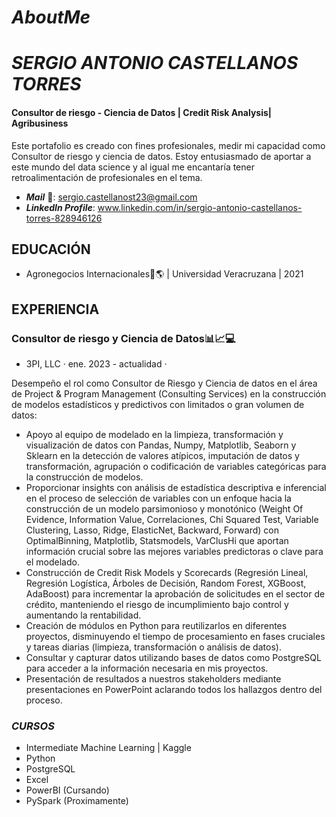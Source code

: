 # *AboutMe*
# ***SERGIO ANTONIO CASTELLANOS TORRES***
#### Consultor de riesgo - Ciencia de Datos | Credit Risk Analysis| Agribusiness

Este portafolio es creado con fines profesionales, medir mi capacidad como Consultor de riesgo y ciencia de datos. 
Estoy entusiasmado de aportar a este mundo del data science y al igual me encantaría tener retroalimentación de profesionales en el tema.

- ***Mail*** 📩: sergio.castellanost23@gmail.com
- ***LinkedIn Profile***: www.linkedin.com/in/sergio-antonio-castellanos-torres-828946126


## EDUCACIÓN 
- Agronegocios Internacionales🌾🌎 | Universidad Veracruzana | 2021

## EXPERIENCIA 
 
### Consultor de riesgo y Ciencia de Datos📊📈💻 
- 3PI, LLC · ene. 2023 - actualidad ·

Desempeño el rol como Consultor de Riesgo y Ciencia de datos en el área de Project & Program Management (Consulting Services) en la construcción de modelos estadísticos y predictivos con limitados o gran volumen de datos:
 
- Apoyo al equipo de modelado en la limpieza, transformación y visualización de datos con Pandas, Numpy, Matplotlib, Seaborn y Sklearn en la detección de valores atípicos, imputación de datos y transformación, agrupación o codificación de variables categóricas para la construcción de modelos.
- Proporcionar insights con análisis de estadística descriptiva e inferencial en el proceso de selección de variables con un enfoque hacia la construcción de un modelo parsimonioso y monotónico (Weight Of Evidence, Information Value, Correlaciones, Chi Squared Test, Variable Clustering, Lasso, Ridge, ElasticNet, Backward, Forward) con OptimalBinning, Matplotlib, Statsmodels, VarClusHi que aportan información crucial sobre las mejores variables predictoras o clave para el modelado.
- Construcción de Credit Risk Models y Scorecards (Regresión Lineal, Regresión Logística, Árboles de Decisión, Random Forest, XGBoost, AdaBoost) para incrementar la aprobación de solicitudes en el sector de crédito, manteniendo el riesgo de incumplimiento bajo control y aumentando la rentabilidad.
- Creación de módulos en Python para reutilizarlos en diferentes proyectos, disminuyendo el tiempo de procesamiento en fases cruciales y tareas diarias (limpieza, transformación o análisis de datos).
- Consultar y capturar datos utilizando bases de datos como PostgreSQL para acceder a la información necesaria en mis proyectos.
- Presentación de resultados a nuestros stakeholders mediante presentaciones en PowerPoint aclarando todos los hallazgos dentro del proceso.



### ***CURSOS***
- Intermediate Machine Learning | Kaggle
- Python
- PostgreSQL
- Excel
- PowerBI (Cursando)
- PySpark (Proximamente)
